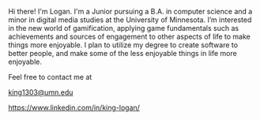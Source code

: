 Hi there! I'm Logan. I'm a Junior pursuing a B.A. in computer science and a minor in digital media studies at the University of Minnesota. I’m interested in the new world of gamification, applying game fundamentals such as achievements and sources of engagement to other aspects of life to make things more enjoyable. I plan to utilize my degree to create software to better people, and make some of the less enjoyable things in life more enjoyable.

Feel free to contact me at 

king1303@umn.edu 

https://www.linkedin.com/in/king-logan/
